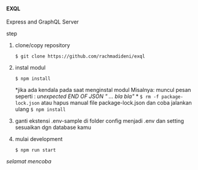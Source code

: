 #### **EXQL** 

Express and GraphQL Server

step 
1. clone/copy repository 

	`$ git clone https://github.com/rachmadideni/exql`
2. instal modul

	`$ npm install`

	*jika ada kendala pada saat menginstal modul Misalnya: muncul pesan seperti : *unexpected END OF JSON " ... bla bla"* *
	`$ rm -f package-lock.json` atau hapus manual file package-lock.json dan coba jalankan ulang `$ npm install`

3. ganti ekstensi .env-sample di folder config menjadi .env dan setting sesuaikan dgn database kamu
4. mulai development

	`$ npm run start`


*selamat mencoba*